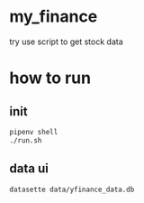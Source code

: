 # my_finance
try use script to get stock data

# how to run
## init
```bash
pipenv shell
./run.sh
```
## data ui
```bash
datasette data/yfinance_data.db
```
